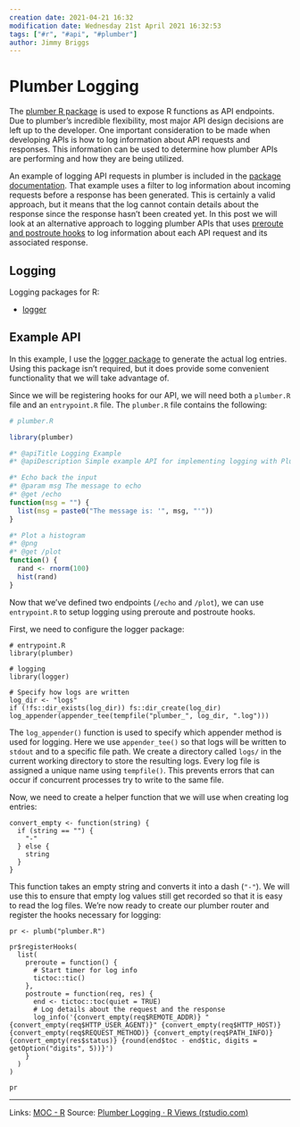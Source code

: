 ```yaml
---
creation date: 2021-04-21 16:32
modification date: Wednesday 21st April 2021 16:32:53
tags: ["#r", "#api", "#plumber"]
author: Jimmy Briggs
---
```


# Plumber Logging

The [plumber R package](https://www.rplumber.io/docs/) is used to expose R functions as API endpoints. Due to plumber’s incredible flexibility, most major API design decisions are left up to the developer. One important consideration to be made when developing APIs is how to log information about API requests and responses. This information can be used to determine how plumber APIs are performing and how they are being utilized.

An example of logging API requests in plumber is included in the [package documentation](https://www.rplumber.io/docs/routing-and-input.html#filters). That example uses a filter to log information about incoming requests before a response has been generated. This is certainly a valid approach, but it means that the log cannot contain details about the response since the response hasn’t been created yet. In this post we will look at an alternative approach to logging plumber APIs that uses [preroute and postroute hooks](https://www.rplumber.io/docs/programmatic-usage.html#router-hooks) to log information about each API request and its associated response.

## Logging

Logging packages for R:

-  [logger](https://daroczig.github.io/logger/)

## Example API

In this example, I use the [logger package](https://daroczig.github.io/logger/) to generate the actual log entries. Using this package isn’t required, but it does provide some convenient functionality that we will take advantage of.

Since we will be registering hooks for our API, we will need both a `plumber.R` file and an `entrypoint.R` file. The `plumber.R` file contains the following:

```r
# plumber.R

library(plumber)

#* @apiTitle Logging Example
#* @apiDescription Simple example API for implementing logging with Plumber

#* Echo back the input
#* @param msg The message to echo
#* @get /echo
function(msg = "") {
  list(msg = paste0("The message is: '", msg, "'"))
}

#* Plot a histogram
#* @png
#* @get /plot
function() {
  rand <- rnorm(100)
  hist(rand)
}
```

Now that we’ve defined two endpoints (`/echo` and `/plot`), we can use `entrypoint.R` to setup logging using preroute and postroute hooks. 

First, we need to configure the logger package:

```
# entrypoint.R
library(plumber)

# logging
library(logger)

# Specify how logs are written
log_dir <- "logs"
if (!fs::dir_exists(log_dir)) fs::dir_create(log_dir)
log_appender(appender_tee(tempfile("plumber_", log_dir, ".log")))
```

The `log_appender()` function is used to specify which appender method is used for logging. Here we use `appender_tee()` so that logs will be written to `stdout` and to a specific file path. We create a directory called `logs/` in the current working directory to store the resulting logs. Every log file is assigned a unique name using `tempfile()`. This prevents errors that can occur if concurrent processes try to write to the same file.

Now, we need to create a helper function that we will use when creating log entries:

```
convert_empty <- function(string) {
  if (string == "") {
    "-"
  } else {
    string
  }
}
```

This function takes an empty string and converts it into a dash (`"-"`). We will use this to ensure that empty log values still get recorded so that it is easy to read the log files. We’re now ready to create our plumber router and register the hooks necessary for logging:

```
pr <- plumb("plumber.R")

pr$registerHooks(
  list(
    preroute = function() {
      # Start timer for log info
      tictoc::tic()
    },
    postroute = function(req, res) {
      end <- tictoc::toc(quiet = TRUE)
      # Log details about the request and the response
      log_info('{convert_empty(req$REMOTE_ADDR)} "{convert_empty(req$HTTP_USER_AGENT)}" {convert_empty(req$HTTP_HOST)} {convert_empty(req$REQUEST_METHOD)} {convert_empty(req$PATH_INFO)} {convert_empty(res$status)} {round(end$toc - end$tic, digits = getOption("digits", 5))}')
    }
  )
)

pr
```

***
Links: [MOC - R](../1-Maps-of-Content/MOC%20-%20R.md)
Source: [Plumber Logging · R Views (rstudio.com)](https://rviews.rstudio.com/2019/08/13/plumber-logging/)


